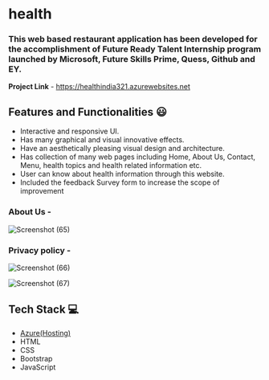 # health


### This web based restaurant application has been developed for the accomplishment of Future Ready Talent Internship program launched by Microsoft, Future Skills Prime, Quess, Github and EY.


**Project Link** - https://healthindia321.azurewebsites.net


## Features and Functionalities 😃

- Interactive and responsive UI.
- Has many graphical and visual innovative effects.
- Have an aesthetically pleasing visual design and architecture.
- Has collection of many web pages including Home, About Us, Contact, Menu, health topics and health related information etc.
- User can know about health information through this website.
- Included the feedback Survey form to increase the scope of improvement 




   

### About Us -


![Screenshot (65)](https://user-images.githubusercontent.com/115136375/194243204-31f8f0e3-9876-4bee-8418-7c94ca8dd82a.png)




### Privacy policy -
![Screenshot (66)](https://user-images.githubusercontent.com/115136375/194243240-9eb9e4e2-9898-436d-9513-9fbedb58a265.png)

![Screenshot (67)](https://user-images.githubusercontent.com/115136375/194243260-f94eabdd-9f0c-41ee-b565-e7486ebb7768.png)




## Tech Stack 💻

- [Azure(Hosting)](https://azure.microsoft.com/en-in/features/azure-portal/)
- HTML
- CSS
- Bootstrap
- JavaScript
